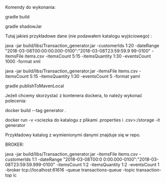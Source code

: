 Komendy do wykonania:

gradle build

gradle shadowJar

Tutaj jakieś przykładowe dane (nie podawałem katalogu wyjściowego) :

java -jar build/libs/Transaction_generator.jar -customerIds 1:20 -dateRange "2018-03-08T00:00:00.000-0100":"2018-03-08T23:59:59.9
99-0100" -itemsFile items.csv -itemsCount 5:15 -itemsQuantity 1:30 -eventsCount 1000 -format xml

java -jar build/libs/Transaction_generator.jar  -itemsFile items.csv -itemsCount 5:15 -itemsQuantity 1:30 -eventsCount 5 -format yaml


gradle publishToMavenLocal


Jeżeli chcemy skorzystać z kontenera dockera, to należy wykonać polecenia:

docker build --tag generator .

docker run -v <sciezka do katalogu z plikami .properties i .csv>:/storage -it generator
  
Przykładowy katalog z wymienionymi danymi znajduje się w repo.


BROKER:

java -jar build/libs/Transaction_generator.jar -itemsFile items.csv -customerIds 1:1 -dateRange "2018-03-08T00:0
0:00.000-0100":"2018-03-08T23:59:59.999-0100" -itemsCount 1:2 -itemsQuantity 1:2  -eventsCount 1  -broker tcp://localhost:61616 -queue transactions-queue -topic transaction-top
ic

